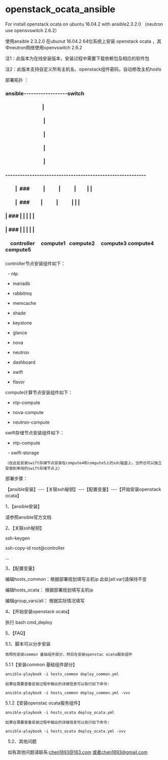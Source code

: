 # openstack_ocata_ansible

For install openstack ocata on ubuntu 16.04.2 with ansible2.3.2.0 （neutron use opensvswitch 2.6.2）

使用ansible 2.3.2.0 在ubunut 16.04.2 64位系统上安装 openstack ocata ，其中neutron网络使用openvswitch 2.6.2

注1：此版本为在线安装版本，安装过程中需要下载依赖包及相应的软件包

注2：此版本支持自定义所有主机名、openstack组件密码，自动修改主机hosts


部署拓扑 ：
###
###    ansible------------------switch
###                                |
###                                |
###                                |
###                                |
###                                |
###         ----------------------------------------------------------
###         |  ###            |           |           |         |        |
###         |  ###            |           |           |         |        |
###         |  ###            |           |           |         |        |
###         |  ###            |           |           |         |        |
###     controller     compute1   compute2     compute3  compute4   compute5
###     
controller节点安装组件如下：

   - ntp
   
   - mariadb
   
   - rabbitmq
   
   - memcache
   
   - shade
   
   - keystone
   
   - glance
   
   - nova
   
   - neutron
   
   - dashboard
   
   - swift
   
   - flavor
        
compute计算节点安装组件如下： 

   - ntp-compute
   
   - nova-compute
   
   - neutron-compute
   
swift存储节点安装组件如下：

   - ntp-compute
   
   - swift-storage 
   
    （在此处安装swift存储节点安装在compute4和compute5上的sdc磁盘上，当然也可以独立安装到单纯的swift存储节点上）

部署步骤：

  【ansible安装】---【关联ssh秘钥】---【配置变量】---【开始安装openstack ocata】


1、【ansible安装】

   请参照ansible官方文档
 
2、【关联ssh秘钥】

   ssh-keygen
 
   ssh-copy-id root@controller 
 
   ...
 
3、【配置变量】

   编辑hosts_common：根据部署规划填写主机ip 此处[all:var]请保持不变
 
   编辑hosts_ocata： 根据部署规划填写主机ip
 
   编辑group_vars/all： 根据实际情况填写
 
4、【开始安装openstack ocata】

   执行 bash cmd_deploy
 
 5、【FAQ】
 
 5.1、脚本可以分步安装
 
    依照先安装common 基础组件部分，然后在安装openstac ocata服务组件
    
 5.1.1【安装common 基础组件部分】
 
    ansible-playbook -i hosts_common deploy_common.yml
    
    如果在需要查看安装过程中输出的详细信息可以执行如下命令:
    
    ansible-playbook -i hosts_common deploy_common.yml -vvv
    
 5.1.2【安装openstac ocata服务组件】
 
    ansible-playbook -i hosts_ocata deploy_ocata.yml
    
    如果在需要查看安装过程中输出的详细信息可以执行如下命令:
    
    ansible-playbook -i hosts_ocata deploy_ocata.yml -vvv
   
5.2、其他问题

   如有其他问题请联系:chen1893@163.com 或者chen1893@gmail.com




     
     
     
     

